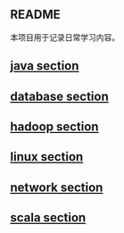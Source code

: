 ## README

本项目用于记录日常学习内容。

## [java section](./java)

## [database section](./database)

## [hadoop section](./hadoop)

## [linux section](./linux)

## [network section](./network)

## [scala section](./scala)